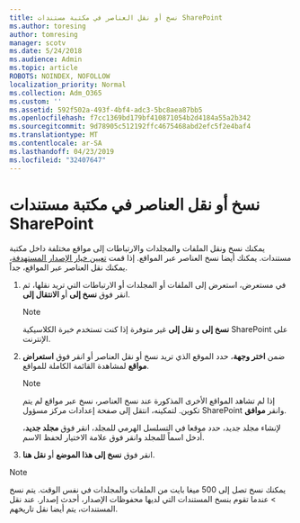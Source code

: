 ```yaml
---
title: نسخ أو نقل العناصر في مكتبة مستندات SharePoint
ms.author: toresing
author: tomresing
manager: scotv
ms.date: 5/24/2018
ms.audience: Admin
ms.topic: article
ROBOTS: NOINDEX, NOFOLLOW
localization_priority: Normal
ms.collection: Adm_O365
ms.custom: ''
ms.assetid: 592f502a-493f-4bf4-adc3-5bc8aea87bb5
ms.openlocfilehash: f7cc1369bd179bf410871054b2d4184a55a2b342
ms.sourcegitcommit: 9d78905c512192ffc4675468abd2efc5f2e4baf4
ms.translationtype: MT
ms.contentlocale: ar-SA
ms.lasthandoff: 04/23/2019
ms.locfileid: "32407647"
---
```

# <a name="copy-or-move-items-in-a-sharepoint-document-library"></a>نسخ أو نقل العناصر في مكتبة مستندات SharePoint

يمكنك نسخ ونقل الملفات والمجلدات والارتباطات إلى مواقع مختلفة داخل مكتبة مستندات. يمكنك أيضا نسخ العناصر عبر المواقع. إذا قمت [تعيين خيار الإصدار المستهدفة](https://go.microsoft.com/fwlink/?linkid=622980)، يمكنك نقل العناصر عبر المواقع، جداً.
  
1. في مستعرض، استعرض إلى الملفات أو المجلدات أو الارتباطات التي تريد نقلها، ثم انقر فوق **نسخ إلى** أو **الانتقال إلى**.
    
    > [!NOTE]
    > **نسخ إلى** و **نقل إلى** غير متوفرة إذا كنت تستخدم خبرة الكلاسيكية SharePoint على الإنترنت. 
  
2. ضمن **اختر وجهة**، حدد الموقع الذي تريد نسخ أو نقل العناصر أو انقر فوق **استعراض مواقع** لمشاهدة القائمة الكاملة للمواقع. 
    
    > [!NOTE]
    > إذا لم تشاهد المواقع الأخرى المذكورة عند نسخ العناصر، نسخ عبر مواقع لم يتم تكوين. لتمكينه، انتقل إلى صفحة إعدادات مركز مسؤول SharePoint وانقر **موافق**. 
  
    لإنشاء مجلد جديد، حدد موقعا في التسلسل الهرمي للمجلد، انقر فوق **مجلد جديد**، أدخل اسماً للمجلد وانقر فوق علامة الاختيار لحفظ الاسم.
    
3. انقر فوق **نسخ إلى هذا الموضع** أو **نقل هنا**.
    
> [!NOTE]
>  يمكنك نسخ تصل إلى 500 ميغا بايت من الملفات والمجلدات في نفس الوقت. يتم نسخ > عندما تقوم بنسخ المستندات التي لديها محفوظات الإصدار، أحدث إصدار. عند نقل المستندات، يتم أيضا نقل تاريخهم. 
  

